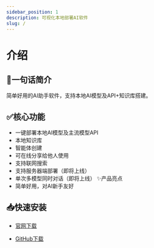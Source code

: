 ```yaml
---
sidebar_position: 1
description: 可视化本地部署AI软件
slug: /
---
```


# 介绍
## 🚀一句话简介
简单好用的AI助手软件，支持本地AI模型及API+知识库搭建。

## ✅核心功能
* 一键部署本地AI模型及主流模型API
* 本地知识库
* 智能体创建
* 可在线分享给他人使用
* 支持联网搜索
* 支持服务器端部署（即将上线）
* 单次多模型同时对话（即将上线）
✨产品亮点
* 简单好用，对AI新手友好

## 📥快速安装
- [官网下载](https://www.aingdesk.com/zh/download.html)

- [GitHub下载](https://github.com/aingdesk/AingDesk/releases)